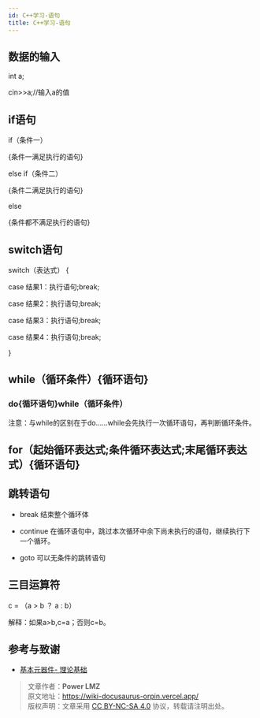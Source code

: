 ```yaml
---
id: C++学习-语句
title: C++学习-语句
---
```


## 数据的输入

int a;

cin>>a;//输入a的值

## if语句

if（条件一）

{条件一满足执行的语句}

else if（条件二）

{条件二满足执行的语句}

else

{条件都不满足执行的语句}

## switch语句

switch（表达式）
{

case 结果1：执行语句;break;

case 结果2：执行语句;break;

case 结果3：执行语句;break;

case 结果4：执行语句;break;

}

## while（循环条件）{循环语句}

### do{循环语句}while（循环条件）

注意：与while的区别在于do……while会先执行一次循环语句，再判断循环条件。

## for（起始循环表达式;条件循环表达式;末尾循环表达式）{循环语句}

## 跳转语句

- break 结束整个循环体

- continue 在循环语句中，跳过本次循环中余下尚未执行的语句，继续执行下一个循环。

- goto 可以无条件的跳转语句

## 三目运算符

c = （a > b ？ a : b）

解释：如果a>b,c=a；否则c=b。

## 参考与致谢

- [基本元器件- 理论基础](https://wiki-power.com)

> 文章作者：**Power LMZ**  
> 原文地址：https://wiki-docusaurus-orpin.vercel.app/  
> 版权声明：文章采用 [CC BY-NC-SA 4.0](https://creativecommons.org/licenses/by/4.0/deed.zh) 协议，转载请注明出处。

